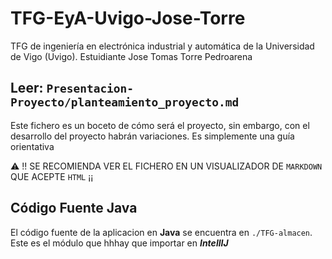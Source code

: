 # TFG-EyA-Uvigo-Jose-Torre

TFG de ingeniería en electrónica industrial y automática de la Universidad de Vigo (Uvigo). Estuidiante Jose Tomas Torre Pedroarena

## Leer: `Presentacion-Proyecto/planteamiento_proyecto.md`

Este fichero es un boceto de cómo será el proyecto, sin embargo, con el desarrollo del proyecto habrán variaciones. Es simplemente una guía orientativa

⚠️ !! SE RECOMIENDA VER EL FICHERO EN UN VISUALIZADOR DE `MARKDOWN` QUE ACEPTE `HTML` ¡¡

## Código Fuente Java

El código fuente de la aplicacion en **Java** se encuentra en `./TFG-almacen`. Este es el módulo que hhhay que importar en _**IntellIJ**_
